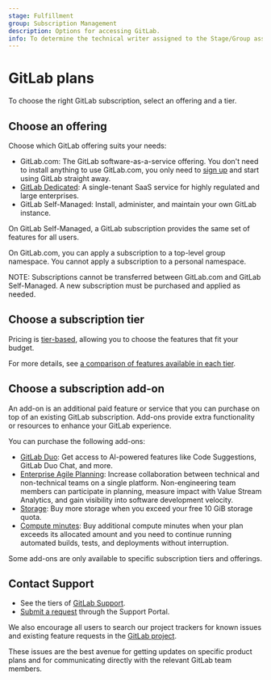 ```yaml
---
stage: Fulfillment
group: Subscription Management
description: Options for accessing GitLab.
info: To determine the technical writer assigned to the Stage/Group associated with this page, see https://handbook.gitlab.com/handbook/product/ux/technical-writing/#assignments
---
```


# GitLab plans

To choose the right GitLab subscription, select an offering and a tier.

## Choose an offering

Choose which GitLab offering suits your needs:

- GitLab.com: The GitLab software-as-a-service offering.
  You don't need to install anything to use GitLab.com, you only need to
  [sign up](https://gitlab.com/users/sign_up) and start using GitLab straight away.
- [GitLab Dedicated](gitlab_dedicated/index.md): A single-tenant SaaS service for highly regulated and large enterprises.
- GitLab Self-Managed: Install, administer, and maintain your own GitLab instance.

On GitLab Self-Managed, a GitLab subscription provides the same set of
features for all users.

On GitLab.com, you can apply a subscription to a top-level group
namespace. You cannot apply a subscription to a personal namespace.

NOTE:
Subscriptions cannot be transferred between GitLab.com and GitLab Self-Managed.
A new subscription must be purchased and applied as needed.

## Choose a subscription tier

Pricing is [tier-based](https://about.gitlab.com/pricing/), allowing you to choose
the features that fit your budget.

For more details, see [a comparison of features available in each tier](https://about.gitlab.com/pricing/feature-comparison/).

## Choose a subscription add-on

An add-on is an additional paid feature or service that you can purchase on top of an existing
GitLab subscription. Add-ons provide extra functionality or resources to enhance your GitLab
experience.

You can purchase the following add-ons:

- [GitLab Duo](subscription-add-ons.md): Get access to AI-powered features like Code Suggestions, GitLab
Duo Chat, and more.
- [Enterprise Agile Planning](gitlab_com/index.md#enterprise-agile-planning): Increase collaboration between
technical and non-technical teams on a single platform. Non-engineering team members can participate in planning,
measure impact with Value Stream Analytics, and gain visibility into software development velocity.
- [Storage](gitlab_com/index.md#purchase-more-storage): Buy more storage when you exceed your
free 10 GiB storage quota.
- [Compute minutes](gitlab_com/compute_minutes.md): Buy additional compute minutes when your
plan exceeds its allocated amount and you need to continue running automated
builds, tests, and deployments without interruption.

Some add-ons are only available to specific subscription tiers and offerings.

## Contact Support

- See the tiers of [GitLab Support](https://about.gitlab.com/support/).
- [Submit a request](https://support.gitlab.com/hc/en-us/requests/new) through the Support Portal.

We also encourage all users to search our project trackers for known issues and existing feature requests in the [GitLab project](https://gitlab.com/gitlab-org/gitlab/-/issues/).

These issues are the best avenue for getting updates on specific product plans and for communicating directly with the relevant GitLab team members.
